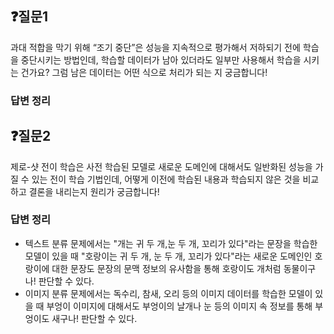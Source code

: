## ❓질문1
과대 적합을 막기 위해 “조기 중단”은 성능을 지속적으로 평가해서 저하되기 전에 학습을 중단시키는 방법인데, 학습할 데이터가 남아 있더라도 일부만 사용해서 학습을 시키는 건가요? 그럼 남은 데이터는 어떤 식으로 처리가 되는 지 궁금합니다!
### 답변 정리

## ❓질문2
제로-샷 전이 학습은 사전 학습된 모델로 새로운 도메인에 대해서도 일반화된 성능을 가질 수 있는 전이 학습 기법인데, 어떻게 이전에 학습된 내용과 학습되지 않은 것을 비교하고 결론을 내리는지 원리가 궁금합니다!
### 답변 정리
- 텍스트 분류 문제에서는 "개는 귀 두 개,눈 두 개, 꼬리가 있다"라는 문장을 학습한 모델이 있을 때 "호랑이는 귀 두 개, 눈 두 개, 꼬리가 있다"라는 새로운 도메인인 호랑이에 대한 문장도 문장의 문맥 정보의 유사함을 통해 호랑이도 개처럼 동물이구나! 판단할 수 있다.
- 이미지 분류 문제에서는 독수리, 참새, 오리 등의 이미지 데이터를 학습한 모델이 있을 때 부엉이 이미지에 대해서도 부엉이의 날개나 눈 등의 이미지 속 정보를 통해 부엉이도 새구나! 판단할 수 있다.
